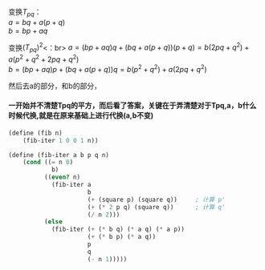 变换$T_{pq}$：<br>
$a=bq+a(p+q)$<br>
$b=bp+aq$<br>

变换$(T_{pq})^{2}$<：br>
$a= (bp+aq)q+(bq+a(p+q))(p+q)=b(2pq+q^{2})+a(p^{2}+q^{2}+2pq+q^{2})$<br>
$b= (bp+aq)p+(bq+a(p+q))q=b(p^{2}+q^{2})+a(2pq+q^{2})$<br>

然后去a的部分，和b的部分，

#### 一开始并不清楚Tpq的平方，而后看了答案，关键在于弄清楚对于Tpq,a，b什么时候代换,就是在原来基础上进行代换(a,b不变)
```scheme
(define (fib n)
    (fib-iter 1 0 0 1 n))

(define (fib-iter a b p q n)
    (cond ((= n 0)
            b)
          ((even? n)
            (fib-iter a 
                      b
                      (+ (square p) (square q))     ; 计算 p'
                      (+ (* 2 p q) (square q))      ; 计算 q'
                      (/ n 2)))
          (else
            (fib-iter (+ (* b q) (* a q) (* a p))
                      (+ (* b p) (* a q))
                      p
                      q
                      (- n 1)))))
                      
 ```
